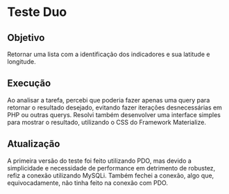 # Teste Duo

## Objetivo
Retornar uma lista com a identificação dos indicadores e sua latitude e longitude.

## Execução
Ao analisar a tarefa, percebi que poderia fazer apenas uma query para retornar o resultado desejado, evitando fazer iterações desnecessárias em PHP ou outras querys. Resolvi também desenvolver uma interface simples para mostrar o resultado, utilizando o CSS do Framework Materialize.

## Atualização
A primeira versão do teste foi feito utilizando PDO, mas devido a simplicidade e necessidade de performance em detrimento de robustez, refiz a conexão utilizando MySQLi. Também fechei a conexão, algo que, equivocadamente, não tinha feito na conexão com PDO.